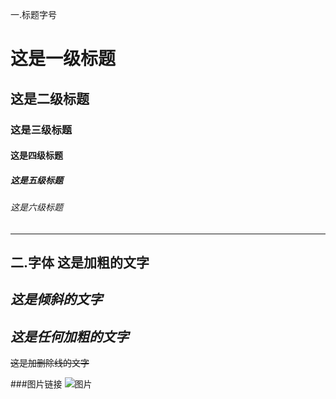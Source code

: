 ﻿一.标题字号 
# 这是一级标题
## 这是二级标题
### 这是三级标题
#### 这是四级标题
##### 这是五级标题
###### 这是六级标题
-----------------------
二.字体 
**这是加粗的文字**
-----------------------
*这是倾斜的文字*
-----------------------
***这是任何加粗的文字***
-----------------------
~~这是加删除线的文字~~

###图片链接 
![图片](http://pic6.huitu.com/res/20130116/84481_20130116142820494200_1.jpg)

